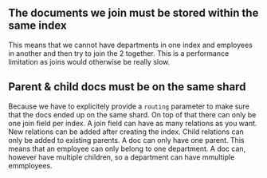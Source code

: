 ## The documents we join must be stored within the same index

This means that we cannot have departments in one index and employees in another and then try to join the 2 together. This is a performance limitation as joins would otherwise be really slow.

## Parent & child docs must be on the same shard

Because we have to explicitely provide a `routing` parameter to make sure that the docs ended up on the same shard. On top of that there can only be one join field per index. A join field can have as many relations as you want. New relations can be added after creating the index. Child relations can only be added to existing parents. A doc can only have one parent. This means that an employee can only belong to one department. A doc can, however have multiple children, so a department can have mmultiple emmployees. 
